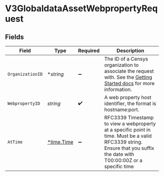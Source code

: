 # V3GlobaldataAssetWebpropertyRequest


## Fields

| Field                                                                                                                                                                                        | Type                                                                                                                                                                                         | Required                                                                                                                                                                                     | Description                                                                                                                                                                                  |
| -------------------------------------------------------------------------------------------------------------------------------------------------------------------------------------------- | -------------------------------------------------------------------------------------------------------------------------------------------------------------------------------------------- | -------------------------------------------------------------------------------------------------------------------------------------------------------------------------------------------- | -------------------------------------------------------------------------------------------------------------------------------------------------------------------------------------------- |
| `OrganizationID`                                                                                                                                                                             | **string*                                                                                                                                                                                    | :heavy_minus_sign:                                                                                                                                                                           | The ID of a Censys organization to associate the request with. See the [Getting Started docs](https://docs.censys.com/reference/get-started#/set-your-organization-id) for more information. |
| `WebpropertyID`                                                                                                                                                                              | *string*                                                                                                                                                                                     | :heavy_check_mark:                                                                                                                                                                           | A web property host identifier, the format is hostname:port.                                                                                                                                 |
| `AtTime`                                                                                                                                                                                     | [*time.Time](https://pkg.go.dev/time#Time)                                                                                                                                                   | :heavy_minus_sign:                                                                                                                                                                           | RFC3339 Timestamp to view a webproperty at a specific point in time. Must be a valid RFC3339 string. Ensure that you suffix the date with T00:00:00Z or a specific time                      |
